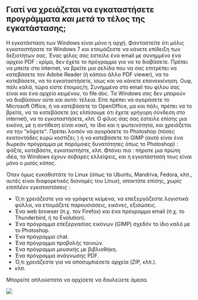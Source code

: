



<h2>Γιατί να χρειάζεται να εγκαταστήσετε προγράμματα <i>και μετά</i> το τέλος της εγκατάστασης;</h2>

Η εγκατάσταση των Windows είναι μόνο η αρχή. Φανταστείτε ότι μόλις 
εγκαταστήσατε τα Windows 7 και ετοιμάζεστε να κάνετε επίδειξη των 
δεξιοτήτων σας. Ένας φίλος σας έστειλε ένα email με συνημμένο ένα αρχείο PDF : 
κρίμα, δεν έχετε το πρόγραμμα για να το διαβάσετε. Πρέπει να μπείτε στο internet, 
να βρείτε μια σελίδα που να σας επιτρέπει να κατεβάσετε τον Adobe Reader (ή κάποιο άλλο PDF viewer), 
να το κατεβάσετε, να το εγκαταστήσετε, ίσως και να κάνετε επανεκκίνηση. Ουφ, πάλι καλά, 
τώρα είστε έτοιμος/η. Συνημμένο στο email του φίλου σας είναι και ένα αρχείο κειμένου, 
το file.doc. Τα Windows σας δεν μπορούν να διαβάσουν ούτε και αυτό: τέλεια. 
Είτε πρέπει να αγοράσετε το Microsoft Office, ή να κατεβάσετε το 
OpenOffice, μα και πάλι, πρέπει να το βρείτε, να το κατεβάσετε (ας ελπίσουμε ότι έχετε 
γρήγορη σύνδεση στο internet), να το εγκαταστήσετε, κλπ. Ο φίλος σας σας έστειλε επίσης 
μια εικόνα, με η αντίθεση είναι κακή, το ίδιο και η φωτεινότητα, και χρειάζεται να την "κόψετε".
Πρέπει λοιπόν να αγοράσετε το Photoshop (πόσες εκατοντάδες ευρώ κοστίζει; ) 
ή να κατεβάσετε το GIMP (αυτό είναι ένα δωρεάν πρόγραμμα με παρόμοιες δυνατότητες 
όπως το Photoshop) : ψάξτε, κατεβάστε, εγκαταστήστε, κλπ. Φτάνει πια : πήρατε μια
πρώτη ιδέα, τα Windows έχουν σοβαρές ελλείψεις, και η εγκατάστασή τους είναι 
μόνο ο μισός κόπος.

Όταν όμως εγκαθιστάτε το Linux (όπως τα Ubuntu, Mandriva, Fedora, κλπ., αυτές είναι 
διαφορετικές διανομές του Linux), αποκτάτε επίσης, <i>χωρίς επιπλέον εγκαταστάσεις</i> :

<ul>

<li>Ό,τι χρειάζεστε για να γράφετε κείμενα, να επεξεργάζεστε λογιστικά φύλλα, να ετοιμάζετε 
παρουσιάσεις, εικόνες, εξισώσεις.</li>
<li>Ένα web browser (π.χ. τον Firefox) και ένα πρόγραμμα email (π.χ. το Thunderbird, ή το Evolution).</li>
<li>Ένα πρόγραμμα επεξεργασίας εικόνων (GIMP) σχεδόν το ίδιο καλό με το Photoshop.</li>
<li>Ένα πρόγραμμα chat.</li>
<li>Ένα πρόγραμμα προβολής ταινιών.</li>
<li>Ένα πρόγραμμα μουσικής με βιβλιοθήκη.</li>
<li>Ένα πρόγραμμα ανάγνωσης PDF.</li>
<li>Ό,τι χρειάζεστε για να αποσυμπιέσετε αρχεία (ZIP, κλπ.).</li>
<li>κλπ.</li>
</ul>

Μπορείτε απλούστατα να αρχίσετε να δουλεύετε άμεσα.

<img src="Images/app_menu.png" />




